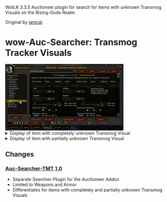 WotLK 3.3.5 Auctioneer plugin for search for items with unknown Transmog Visuals on the Rising-Gods Realm

Original by [iamcal](https://github.com/iamcal/wow-Auc-Searcher-Insane).

# wow-Auc-Searcher: Transmog Tracker Visuals

<img src="https://raw.githubusercontent.com/telkar-rg/wow-Auc-Searcher-TMT/refs/heads/main/_IMG/1.png" align="center" width="75%"> 

<details>
  <summary>Display of item with completely unknown Transmog Visual</summary>
  
  ![Mouseover Key Label](https://github.com/telkar-rg/wow-Auc-Searcher-TMT/blob/main/_IMG/2.png?raw=true)
</details>
<details>
  <summary>Display of item with partially unknown Transmog Visual</summary>
  
  ![Mouseover Key Label](https://github.com/telkar-rg/wow-Auc-Searcher-TMT/blob/main/_IMG/3.png?raw=true)
</details>


## Changes

### [Auc-Searcher-TMT 1.0](https://github.com/telkar-rg/wow-Auc-Searcher-TMT/releases/tag/1.0)
- Separate Searcher-Plugin for the Auctioneer Addon
- Limited to Weapons and Armor
- Differentiates for items with completely and partially unknown Transmog Visuals
